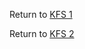 Return to [KFS 1](https://github.com/Hqndler/kfs1)

Return to [KFS 2](https://github.com/bbordere/kfs/tree/a8524983661604d12d2c4c10d30b0880a06e6aac)
